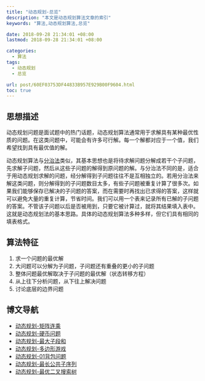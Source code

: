 ```yaml
---
title: "动态规划-总览"
description: "本文是动态规划算法文章的索引"
keywords: "算法,动态规划算法,总览"

date: 2018-09-28 21:34:01 +08:00
lastmod: 2018-09-28 21:34:01 +08:00

categories:
  - 算法
tags:
  - 动态规划
  - 总览

url: post/60EF03753DF44833B957E929B00F9604.html
toc: true
---
```


## 思想描述

动态规划问题是面试题中的热门话题，动态规划算法通常用于求解具有某种最优性质的问题。在这类问题中，可能会有许多可行解。每一个解都对应于一个值，我们希望找到具有最优值的解。

<!--More-->

动态规划算法与[分治法](/算法/分治法-总览)类似，其基本思想也是将待求解问题分解成若干个子问题，先求解子问题，然后从这些子问题的解得到原问题的解。与分治法不同的是，适合于用动态规划求解的问题，经分解得到子问题往往不是互相独立的。若用分治法来解这类问题，则分解得到的子问题数目太多，有些子问题被重复计算了很多次。如果我们能够保存已解决的子问题的答案，而在需要时再找出已求得的答案，这样就可以避免大量的重复计算，节省时间。我们可以用一个表来记录所有已解的子问题的答案。不管该子问题以后是否被用到，只要它被计算过，就将其结果填入表中。这就是动态规划法的基本思路。具体的动态规划算法多种多样，但它们具有相同的填表格式。

## 算法特征

1. 求一个问题的最优解 
2. 大问题可以分解为子问题，子问题还有重叠的更小的子问题 
3. 整体问题最优解取决于子问题的最优解（状态转移方程） 
4. 从上往下分析问题，从下往上解决问题 
5. 讨论底层的边界问题

## 博文导航

* [动态规划-矩阵连乘](530D2A7C2B134236BCC836BA5A801728.html)
* [动态规划-硬币问题](DF3FABA575A74923B53E703A18A5FDC8.html)
* [动态规划-最大子段和](EF43437F84BF48DAA789AA9448F0ABB0.html)
* [动态规划-多边形游戏](92033B0E00AB4DFC98DD728266D1B3F6.html)
* [动态规划-01背包问题](E3A4AA0784E540809D58135D7EE7DE8B.html)
* [动态规划-最长公共子序列](545D64F68F2A4736840FEF7A3EB42DEF.html)
* [动态规划-最优二叉搜索树](718EF6D8B16C4311872D43A463E42E0B.html)